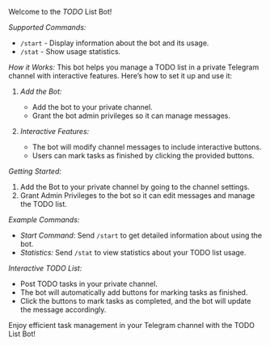 Welcome to the *TODO* List Bot!

*Supported Commands:*
- `/start` - Display information about the bot and its usage.
- `/stat` - Show usage statistics.

*How it Works:*
This bot helps you manage a TODO list in a private Telegram channel with interactive features. Here’s how to set it up and use it:

1. *Add the Bot:*
   - Add the bot to your private channel.
   - Grant the bot admin privileges so it can manage messages.

2. *Interactive Features:*
   - The bot will modify channel messages to include interactive buttons.
   - Users can mark tasks as finished by clicking the provided buttons.

*Getting Started:*
1. Add the Bot to your private channel by going to the channel settings.
2. Grant Admin Privileges to the bot so it can edit messages and manage the TODO list.

*Example Commands:*
- *Start Command:* Send `/start` to get detailed information about using the bot.
- *Statistics:* Send `/stat` to view statistics about your TODO list usage.

*Interactive TODO List:*
- Post TODO tasks in your private channel.
- The bot will automatically add buttons for marking tasks as finished.
- Click the buttons to mark tasks as completed, and the bot will update the message accordingly.

Enjoy efficient task management in your Telegram channel with the TODO List Bot!